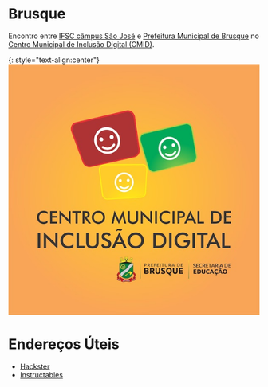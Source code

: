 # Brusque
Encontro entre [IFSC câmpus São José](https://www.ifsc.edu.br/web/campus-sao-jose) e [Prefeitura Municipal de Brusque](http://www.brusque.sc.gov.br/) no [Centro Municipal de Inclusão Digital (CMID)](https://goo.gl/maps/yyNzhhUnHfFX87FP8).

{: style="text-align:center"}
![Centro Municipal de Inclusão Digital](cmid_avatar.png)

<style>
.mycenter {
    text-align:center;
}
</style>

# Endereços Úteis
- [Hackster](https://www.hackster.io/arduino)
- [Instructables](https://www.instructables.com/circuits/arduino/projects/)
